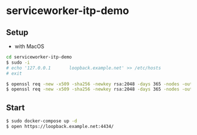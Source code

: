 # serviceworker-itp-demo

## Setup
* with MacOS

```sh
cd serviceworker-itp-demo
$ sudo -i
# echo '127.0.0.1       loopback.example.net' >> /etc/hosts
# exit

$ openssl req -new -x509 -sha256 -newkey rsa:2048 -days 365 -nodes -out ./proxy/cert/cert.crt -keyout ./proxy/cert/key.key
$ openssl req -new -x509 -sha256 -newkey rsa:2048 -days 365 -nodes -out ./first/cert/cert.crt -keyout ./first/cert/key.key
```

## Start
```sh
$ sudo docker-compose up -d
$ open https://loopback.example.net:4434/
```
